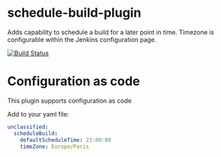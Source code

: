 # schedule-build-plugin
Adds capability to schedule a build for a later point in time.  Timezone is configurable within the Jenkins configuration page.

[![Build Status](https://ci.jenkins.io/buildStatus/icon?job=Plugins/schedule-build-plugin/master)](https://ci.jenkins.io/job/Plugins/job/schedule-build-plugin/job/master/)

# Configuration as code

This plugin supports configuration as code

Add to your yaml file:
```yaml
unclassified:
  scheduleBuild:
    defaultScheduleTime: 23:00:00
    timeZone: Europe/Paris
```
